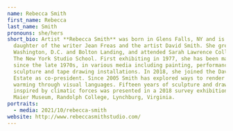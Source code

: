 ```yaml
---
name: Rebecca Smith
first_name: Rebecca
last_name: Smith
pronouns: she/hers
short_bio: Artist **Rebecca Smith** was born in Glens Falls, NY and is the
  daughter of the writer Jean Freas and the artist David Smith. She grew up in
  Washington, D.C. and Bolton Landing, and attended Sarah Lawrence College and
  The New York Studio School. First exhibiting in 1977, she has been making art
  since the late 1970s, in various media including painting, performance,
  sculpture and tape drawing installations. In 2018, she joined the David Smith
  Estate as co-president. Since 2005 Smith has explored ways to render global
  warming through visual languages. Fifteen years of sculpture and drawing
  inspired by climatic forces was presented in a 2018 survey exhibition at the
  Maier Museum, Randolph College, Lynchburg, Virginia.
portraits:
  - media: 2021/10/rebecca-smith
website: http://www.rebeccasmithstudio.com/
---
```


